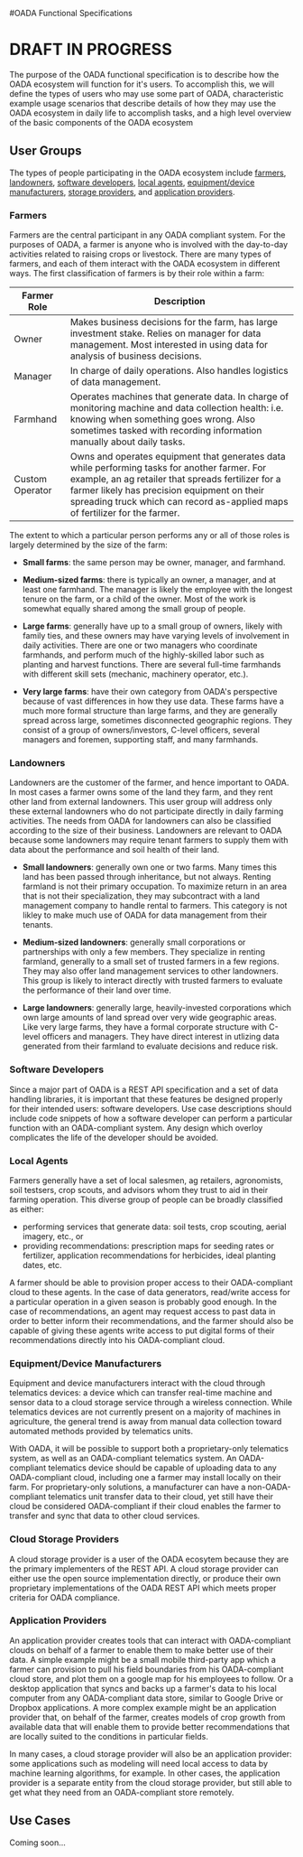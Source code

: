 #OADA Functional Specifications

# DRAFT IN PROGRESS

The purpose of the OADA functional specification is to describe how the OADA
ecosystem will function for it's users.  To accomplish this, we will define the
types of users who may use some part of OADA, characteristic example usage
scenarios that describe details of how they may use the OADA ecosystem in daily
life to accomplish tasks, and a high level overview of the basic components of
the OADA ecosystem

## User Groups

The types of people participating in the OADA ecosystem include
[farmers](#user-content-farmers), [landowners](#user-content-landowners),
[software developers](#user-content-software-developers),
[local agents](#user-content-local-agents),
[equipment/device manufacturers](#user-content-equipmentdevice-manufacturers),
[storage providers](#user-content-cloud-storage-providers), and
[application providers](#user-content-application-providers).

### Farmers

Farmers are the central participant in any OADA compliant system.  For the
purposes of OADA, a farmer is anyone who is involved with the day-to-day
activities related to raising crops or livestock.  There are many types of
farmers, and each of them interact with the OADA ecosystem in different ways.
The first classification of farmers is by their role within a farm:

| Farmer Role | Description |
| ----------- | ----------- |
| Owner       | Makes business decisions for the farm, has large investment stake. Relies on manager for data management.  Most interested in using data for  analysis of business decisions. |
| Manager     | In charge of daily operations.  Also handles logistics of data management. |
| Farmhand    | Operates machines that generate data.  In charge of monitoring machine and data collection health: i.e. knowing when something goes wrong.  Also sometimes tasked with recording information manually about daily tasks. |
| Custom Operator | Owns and operates equipment that generates data while performing tasks for another farmer.  For example, an ag retailer that spreads fertilizer for a farmer likely has precision equipment on their spreading truck which can record  as-applied maps of fertilizer for the farmer. |

The extent to which a particular person performs any or all of those roles is
largely determined by the size of the farm:

* **Small farms**: the same person may be owner, manager, and farmhand.

* **Medium-sized farms**: there is typically an owner, a manager, and at least
  one farmhand.  The manager is likely the employee with the longest tenure on
  the farm, or a child of the owner.  Most of the work is somewhat equally
  shared among the small group of people.

* **Large farms**: generally have up to a small group of owners, likely with
  family ties, and these owners may have varying levels of involvement in daily
  activities.  There are one or two managers who coordinate farmhands, and
  perform much of the highly-skilled labor such as planting and harvest
  functions.  There are several full-time farmhands with different skill sets
  (mechanic, machinery operator, etc.).

* **Very large farms**:  have their own category from OADA's perspective because
  of vast differences in how they use data.  These farms have a much more formal
  structure than large farms, and they are generally spread across large,
  sometimes disconnected geographic regions.  They consist of a group of
  owners/investors, C-level officers, several managers and foremen, supporting
  staff, and many farmhands.

### Landowners

Landowners are the customer of the farmer, and hence important to OADA.  In most
cases a farmer owns some of the land they farm, and they rent other land from
external landowners.  This user group will address only these external
landowners who do not participate directly in daily farming activities.  The
needs from OADA for landowners can also be classified according to the size of
their business.  Landowners are relevant to OADA because some landowners may
require tenant farmers to supply them with data about the performance and soil
health of their land.

* **Small landowners**: generally own one or two farms.  Many times this land
  has been passed through inheritance, but not always.  Renting farmland is not
  their primary occupation.  To maximize return in an area that is not their
  specialization, they may subcontract with a land management company to handle
  rental to farmers.  This category is not likley to make much use of OADA for
  data management from their tenants.

* **Medium-sized landowners**: generally small corporations or partnerships with
  only a few members.  They specialize in renting farmland, generally to a small
  set of trusted farmers in a few regions.  They may also offer land management
  services to other landowners.  This group is likely to interact directly with
  trusted farmers to evaluate the performance of their land over time.

* **Large landowners**: generally large, heavily-invested corporations which own
  large amounts of land spread over very wide geographic areas.  Like very large
  farms, they have a formal corporate structure with C-level officers and
  managers.  They have direct interest in utlizing data generated from their
  farmland to evaluate decisions and reduce risk.

### Software Developers

Since a major part of OADA is a REST API specification and a set of data
handling libraries, it is important that these features be designed properly for
their intended users: software developers.  Use case descriptions should include
code snippets of how a software developer can perform a particular function with
an OADA-compliant system.  Any design which overloy complicates the life of the
developer should be avoided.

### Local Agents

Farmers generally have a set of local salesmen, ag retailers, agronomists, soil
testsers, crop scouts, and advisors whom they trust to aid in their farming
operation.  This diverse group of people can be broadly classified as either:

* performing services that generate data:  soil tests, crop scouting, aerial
  imagery, etc., or
* providing recommendations: prescription maps for seeding rates or fertilizer,
  application recommendations for herbicides, ideal planting dates, etc.

A farmer should be able to provision proper access to their OADA-compliant cloud
to these agents.  In the case of data generators, read/write access for a
particular operation in a given season  is probably good enough.  In the case of
recommendations, an agent may request access to past data in order to better
inform their recommendations, and the farmer should also be capable of giving
these agents write access to put digital forms of their recommendations directly
into his OADA-compliant cloud.

### Equipment/Device Manufacturers

Equipment and device manufacturers interact with the cloud through telematics
devices: a device which can transfer real-time machine and sensor data to a
cloud storage service through a wireless connection.  While telematics devices
are not currently present on a majority of machines in agriculture, the general
trend is away from manual data collection toward automated methods provided by
telematics units.

With OADA, it will be possible to support both a proprietary-only telematics
system, as well as an OADA-compliant telematics system.  An OADA-compliant
telematics device should be capable of uploading data to any OADA-compliant
cloud, including one a farmer may install locally on their farm.  For
proprietary-only solutions, a manufacturer can have a non-OADA-compliant
telematics unit transfer data to their cloud, yet still have their cloud be
considered OADA-compliant if their cloud enables the farmer to transfer and sync
that data to other cloud services.

### Cloud Storage Providers

A cloud storage provider is a user of the OADA ecosytem because they are the
primary implementers of the REST API.  A cloud storage provider can either use
the open source implementation directly, or produce their own proprietary
implementations of the OADA REST API which meets proper criteria for OADA
compliance.

### Application Providers

An application provider creates tools that can interact with OADA-compliant
clouds on behalf of a farmer to enable them to make better use of their data.  A
simple example might be a small mobile third-party app which a farmer can
provision to pull his field boundaries from his OADA-compliant cloud store, and
plot them on a google map for his employees to follow.  Or a desktop application
that syncs and backs up a farmer's data to his local computer from any
OADA-compliant data store, similar to Google Drive or Dropbox applications.  A
more complex example might be an application provider that, on behalf of the
farmer, creates models of crop growth from available data that will enable them
to provide better recommendations that are locally suited to the conditions in
particular fields.

In many cases, a cloud storage provider will also be an application provider:
some applications such as modeling will need local access to data by machine
learning algorithms, for example.  In other cases, the application provider is a
separate entity from the cloud storage provider, but still able to get what they
need from an OADA-compliant store remotely.

## Use Cases

Coming soon...
